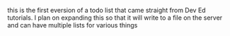 this is the first eversion of a todo list that came straight from Dev Ed tutorials.
I plan on expanding this so that it will write to a file on the server and can have multiple lists for various things

